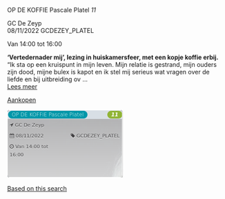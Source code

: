 OP DE KOFFIE Pascale Platel *11*

GC De Zeyp  
08/11/2022 GCDEZEY\_PLATEL  

Van 14:00 tot 16:00

  

  

**‘Vertedernader mij’, lezing in huiskamersfeer, met een kopje koffie erbij.**  
“Ik sta op een kruispunt in mijn leven. Mijn relatie is gestrand, mijn ouders zijn dood, mijne bulex is kapot en ik stel mij serieus wat vragen over de liefde en bij uitbreiding ov ...  
[Lees meer](https://tickets.vgc.be/activity/subscribe/GCDEZEY_PLATEL)

[Aankopen](https://tickets.vgc.be/ticketingActivity/subscribe/GCDEZEY_PLATEL)

![](80222.png)

[Based on this search](https://tickets.vgc.be/activity/index?&vrijeplaatsen=1&Age%5B%5D=4%2C6&entity=276)